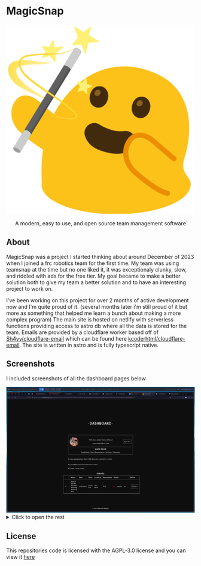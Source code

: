 # MagicSnap

<p align="center">
  <img src="https://raw.githubusercontent.com/kcoderhtml/magicsnap/refs/heads/main/public/android-chrome-512x512.png" alt="screenshot of the website"/>
</p>

<p align="center">
  A modern, easy to use, and open source team management software
</p>

## About

MagicSnap was a project I started thinking about around December of 2023 when I joined a frc robotics team for the first time. My team was using teamsnap at the time but no one liked it, it was exceptionaly clunky, slow, and riddled with ads for the free tier. My goal became to make a better solution both to give my team a better solution and to have an interesting project to work on.  

I've been working on this project for over 2 months of active development now and I'm quite proud of it. (several months later i'm still proud of it but more as something that helped me learn a bunch about making a more complex program) The main site is hosted on netlify with serverless functions providing access to astro db where all the data is stored for the team. Emails are provided by a cloudflare worker based off of [Sh4yy/cloudflare-email](https://github.com/Sh4yy/cloudflare-email) which can be found here [kcoderhtml/cloudflare-email](https://github.com/kcoderhtml/cloudflare-email). The site is written in astro and is fully typescript native.

## Screenshots

I included screenshots of all the dashboard pages below

<img src=".github/images/dashboard.png" alt="the main dashboard">

<details>
    <summary>Click to open the rest</summary>
    <img src=".github/images/users.png" alt="users page">
    <img src=".github/images/messages.png" alt="messages page">
    <img src=".github/images/settings.png" alt="settings page">
</details>

## License

This repositories code is licensed with the AGPL-3.0 license and you can view it [here](/LICENSE.md)